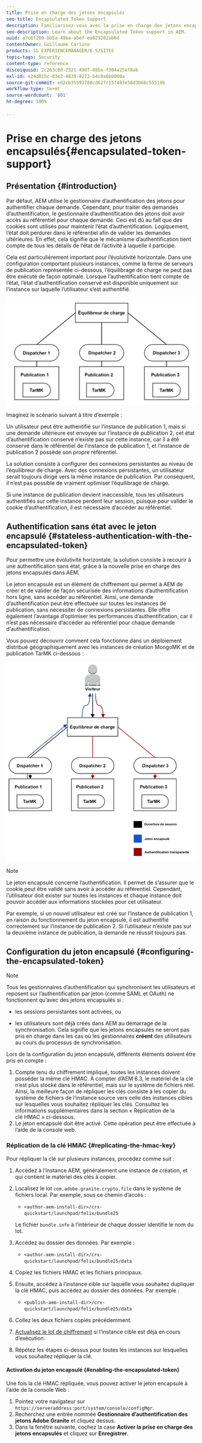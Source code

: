 ```yaml
---
title: Prise en charge des jetons encapsulés
seo-title: Encapsulated Token Support
description: Familiarisez-vous avec la prise en charge des jetons encapsulés dans AEM.
seo-description: Learn about the Encapsulated Token support in AEM.
uuid: a7c6f269-bb5a-49ba-abef-ea029202ab6d
contentOwner: Guillaume Carlino
products: SG_EXPERIENCEMANAGER/6.5/SITES
topic-tags: Security
content-type: reference
discoiquuid: 2c263c0d-2521-49df-88ba-f304a25af8ab
exl-id: e24d815c-83e2-4639-8273-b4c0a6bb008a
source-git-commit: ed2cb35593780cd627c15f493e58d3b68c55519b
workflow-type: tm+mt
source-wordcount: '801'
ht-degree: 100%

---
```


# Prise en charge des jetons encapsulés{#encapsulated-token-support}

## Présentation {#introduction}

Par défaut, AEM utilise le gestionnaire d’authentification des jetons pour authentifier chaque demande. Cependant, pour traiter des demandes d’authentification, le gestionnaire d’authentification des jetons doit avoir accès au référentiel pour chaque demande. Ceci est dû au fait que des cookies sont utilisés pour maintenir l’état d’authentification. Logiquement, l’état doit perdurer dans le référentiel afin de valider les demandes ultérieures. En effet, cela signifie que le mécanisme d’authentification tient compte de tous les détails de l’état de l’activité à laquelle il participe.

Cela est particulièrement important pour l’évolutivité horizontale. Dans une configuration comportant plusieurs instances, comme la ferme de serveurs de publication représentée ci-dessous, l’équilibrage de charge ne peut pas être exécuté de façon optimale. Lorsque l’authentification tient compte de l’état, l’état d’authentification conservé est disponible uniquement sur l’instance sur laquelle l’utilisateur s’est authentifié.

![chlimage_1-33](assets/chlimage_1-33a.png)

Imaginez le scénario suivant à titre d’exemple :

Un utilisateur peut être authentifié sur l’instance de publication 1, mais si une demande ultérieure est envoyée sur l’instance de publication 2, cet état d’authentification conservé n’existe pas sur cette instance, car il a été conservé dans le référentiel de l’instance de publication 1, et l’instance de publication 2 possède son propre référentiel.

La solution consiste à configurer des connexions persistantes au niveau de l’équilibreur de charge. Avec des connexions persistantes, un utilisateur serait toujours dirigé vers la même instance de publication. Par conséquent, il n’est pas possible de vraiment optimiser l’équilibrage de charge.

Si une instance de publication devient inaccessible, tous les utilisateurs authentifiés sur cette instance perdent leur session, puisque pour valider le cookie d’authentification, il est nécessaire d’accéder au référentiel.

## Authentification sans état avec le jeton encapsulé {#stateless-authentication-with-the-encapsulated-token}

Pour permettre une évolutivité horizontale, la solution consiste à recourir à une authentification sans état, grâce à la nouvelle prise en charge des jetons encapsulés dans AEM.

Le jeton encapsulé est un élément de chiffrement qui permet à AEM de créer et de valider de façon sécurisée des informations d’authentification hors ligne, sans accéder au référentiel. Ainsi, une demande d’authentification peut être effectuée sur toutes les instances de publication, sans nécessiter de connexions persistantes. Elle offre également l’avantage d’optimiser les performances d’authentification, car il n’est pas nécessaire d’accéder au référentiel pour chaque demande d’authentification.

Vous pouvez découvrir comment cela fonctionne dans un déploiement distribué géographiquement avec les instances de création MongoMK et de publication TarMK ci-dessous :

![chlimage_1-34](assets/chlimage_1-34a.png)

>[!NOTE]
>
>Le jeton encapsulé concerne l’authentification. Il permet de s’assurer que le cookie peut être validé sans avoir à accéder au référentiel. Cependant, l’utilisateur doit exister sur toutes les instances et chaque instance doit pouvoir accéder aux informations stockées pour cet utilisateur.
>
>Par exemple, si un nouvel utilisateur est créé sur l’instance de publication 1, en raison du fonctionnement du jeton encapsulé, il est authentifié correctement sur l’instance de publication 2. Si l’utilisateur n’existe pas sur la deuxième instance de publication, la demande ne réussit toujours pas.

## Configuration du jeton encapsulé {#configuring-the-encapsulated-token}

>[!NOTE]
>Tous les gestionnaires d’authentification qui synchronisent les utilisateurs et reposent sur l’authentification par jeton (comme SAML et OAuth) ne fonctionnent qu’avec des jetons encapsulés si :
>
>* les sessions persistantes sont activées, ou
>
>* les utilisateurs sont déjà créés dans AEM au démarrage de la synchronisation. Cela signifie que les jetons encapsulés ne seront pas pris en charge dans les cas où les gestionnaires **créent** des utilisateurs au cours du processus de synchronisation.


Lors de la configuration du jeton encapsulé, différents éléments doivent être pris en compte :

1. Compte tenu du chiffrement impliqué, toutes les instances doivent posséder la même clé HMAC. À compter d’AEM 6.3, le matériel de la clé n’est plus stocké dans le référentiel, mais sur le système de fichiers réel. Ainsi, la meilleure façon de répliquer les clés consiste à les copier du système de fichiers de l’instance source vers celle des instances cibles sur lesquelles vous souhaitez répliquer les clés. Consultez les informations supplémentaires dans la section « Réplication de la clé HMAC » ci-dessous.
1. Le jeton encapsulé doit être activé. Cette opération peut être effectuée à l’aide de la console web.

### Réplication de la clé HMAC {#replicating-the-hmac-key}

Pour répliquer la clé sur plusieurs instances, procédez comme suit :

1. Accédez à l’instance AEM, généralement une instance de création, et qui contient le matériel des clés à copier.
1. Localisez le lot `com.adobe.granite.crypto.file` dans le système de fichiers local. Par exemple, sous ce chemin d’accès :

   * `<author-aem-install-dir>/crx-quickstart/launchpad/felix/bundle25`

   Le fichier `bundle.info` à l’intérieur de chaque dossier identifie le nom du lot.

1. Accédez au dossier des données. Par exemple :

   * `<author-aem-install-dir>/crx-quickstart/launchpad/felix/bundle25/data`

1. Copiez les fichiers HMAC et les fichiers principaux.
1. Ensuite, accédez à l’instance cible sur laquelle vous souhaitez dupliquer la clé HMAC, puis accédez au dossier des données. Par exemple :

   * `<publish-aem-install-dir>/crx-quickstart/launchpad/felix/bundle25/data`

1. Collez les deux fichiers copiés précédemment.
1. [Actualisez le lot de chiffrement](/help/communities/deploy-communities.md#refresh-the-granite-crypto-bundle) si l’instance cible est déjà en cours d’exécution.

1. Répétez les étapes ci-dessus pour toutes les instances sur lesquelles vous souhaitez répliquer la clé.

#### Activation du jeton encapsulé {#enabling-the-encapsulated-token}

Une fois la clé HMAC répliquée, vous pouvez activer le jeton encapsulé à l’aide de la console Web :

1. Pointez votre navigateur sur `https://serveraddress:port/system/console/configMgr`.
1. Recherchez une entrée nommée **Gestionnaire d’authentification des jetons Adobe Granite** et cliquez dessus.
1. Dans la fenêtre suivante, cochez la case **Activer la prise en charge des jetons encapsulés** et cliquez sur **Enregistrer**.
